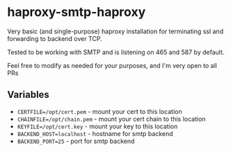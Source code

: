 # haproxy-smtp-haproxy

Very basic (and single-purpose) haproxy installation for terminating ssl and forwarding to backend over TCP.

Tested to be working with SMTP and is listening on 465 and 587 by default.

Feel free to modify as needed for your purposes, and I'm very open to all PRs

## Variables

- `CERTFILE=/opt/cert.pem` - mount your cert to this location
- `CHAINFILE=/opt/chain.pem` - mount your cert chain to this location
- `KEYFILE=/opt/cert.key` - mount your key to this location
- `BACKEND_HOST=localhost` - hostname for smtp backend
- `BACKEND_PORT=25` - port for smtp backend
